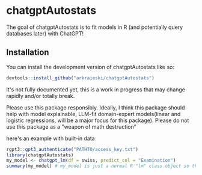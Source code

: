 
# chatgptAutostats

<!-- badges: start -->
<!-- badges: end -->

The goal of chatgptAutostats is to fit models in R (and potentially query databases later) with ChatGPT!

## Installation

You can install the development version of chatgptAutostats like so:

``` r
devtools::install_github("arkraieski/chatgptAutostats")
```

It's not fully documented yet, this is a work in progress that may change rapidly and/or totally break. 


Please use this package responsibly. Ideally, I think this package should help with model explainable, LLM-fit domain-expert models(linear and logistic regressions,  will be a major focus for this package). Please do not use this package as a "weapon of math destruction"

here's an example with built-in data

``` r
rgpt3::gpt3_authenticate("PATHTO/access_key.txt")
library(chatgptAutostats)
my_model <- chatgpt_lm(df = swiss, predict_col = "Examination")
summary(my_model) # my_model is just a normal R "lm" class object so the normal S3 methods are available
```
